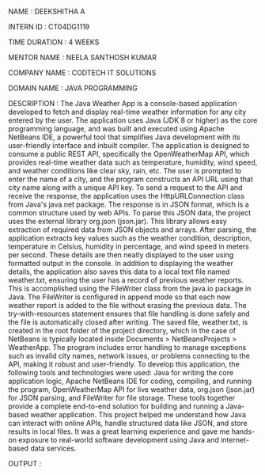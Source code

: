 NAME : DEEKSHITHA A

INTERN ID : CT04DG1119

TIME DURATION : 4 WEEKS

MENTOR NAME : NEELA SANTHOSH KUMAR

COMPANY NAME : CODTECH IT SOLUTIONS 

DOMAIN NAME : JAVA PROGRAMMING 

DESCRIPTION : The Java Weather App is a console-based application developed to fetch and display real-time weather information for any city entered by the user. The application uses Java (JDK 8 or higher) as the core programming language, and was built and executed using Apache NetBeans IDE, a powerful tool that simplifies Java development with its user-friendly interface and inbuilt compiler. The application is designed to consume a public REST API, specifically the OpenWeatherMap API, which provides real-time weather data such as temperature, humidity, wind speed, and weather conditions like clear sky, rain, etc. The user is prompted to enter the name of a city, and the program constructs an API URL using that city name along with a unique API key. To send a request to the API and receive the response, the application uses the HttpURLConnection class from Java's java.net package. The response is in JSON format, which is a common structure used by web APIs. To parse this JSON data, the project uses the external library org.json (json.jar). This library allows easy extraction of required data from JSON objects and arrays. After parsing, the application extracts key values such as the weather condition, description, temperature in Celsius, humidity in percentage, and wind speed in meters per second. These details are then neatly displayed to the user using formatted output in the console.
In addition to displaying the weather details, the application also saves this data to a local text file named weather.txt, ensuring the user has a record of previous weather reports. This is accomplished using the FileWriter class from the java.io package in Java. The FileWriter is configured in append mode so that each new weather report is added to the file without erasing the previous data. The try-with-resources statement ensures that file handling is done safely and the file is automatically closed after writing. The saved file, weather.txt, is created in the root folder of the project directory, which in the case of NetBeans is typically located inside Documents > NetBeansProjects > WeatherApp. The program includes error handling to manage exceptions such as invalid city names, network issues, or problems connecting to the API, making it robust and user-friendly.
To develop this application, the following tools and technologies were used: Java for writing the core application logic, Apache NetBeans IDE for coding, compiling, and running the program, OpenWeatherMap API for live weather data, org.json (json.jar) for JSON parsing, and FileWriter for file storage. These tools together provide a complete end-to-end solution for building and running a Java-based weather application. This project helped me understand how Java can interact with online APIs, handle structured data like JSON, and store results in local files. It was a great learning experience and gave me hands-on exposure to real-world software development using Java and internet-based data services.

OUTPUT : 
